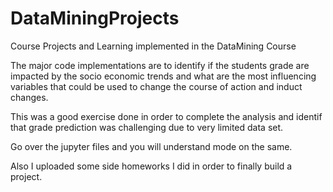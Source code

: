 # DataMiningProjects
Course Projects and Learning implemented in the DataMining Course

The major code implementations are to identify if the students grade are impacted by the socio economic trends and what are the most influencing variables that could be used to change the course of action and induct changes.

This was a good exercise done in order to complete the analysis and identif that grade prediction was challenging due to very limited data set.

Go over the jupyter files and you will understand mode on the same. 

Also I uploaded some side homeworks I did in order to finally build a project.



